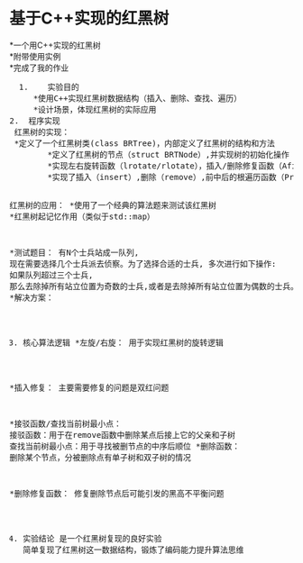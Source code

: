 <h1>基于C++实现的红黑树</h1>
*一个用C++实现的红黑树<br>
*附带使用实例<br>
*完成了我的作业<br>
<pre>
  1.	实验目的
  	 *使用C++实现红黑树数据结构（插入、删除、查找、遍历）
	 *设计场景，体现红黑树的实际应用
2.	程序实现
 红黑树的实现：
 *定义了一个红黑树类(class BRTree)，内部定义了红黑树的结构和方法
		*定义了红黑树的节点（struct BRTNode）,并实现树的初始化操作
		*实现左右旋转函数（lrotate/rlotate），插入/删除修复函数（Afix/Dfix），接驳函数（transplant）,前中后需参遍历函数（preorder/inorder/postorder），这些为辅助函数，不提供对外接口
		*实现了插入（insert）,删除（remove）,前中后的根遍历函数（Preorder_Traversa/Inorder_Traversal/Postorder_Traversal），判断节点存在函数（Find）,由键求储存的值函数（Get_value）,这些函数提供对外接口


红黑树的应用：
	*使用了一个经典的算法题来测试该红黑树
*红黑树起记忆作用（类似于std::map）

*测试题目：
有N个士兵站成一队列, 现在需要选择几个士兵派去侦察。为了选择合适的士兵, 多次进行如下操作: 如果队列超过三个士兵, 那么去除掉所有站立位置为奇数的士兵,或者是去除掉所有站立位置为偶数的士兵。直到不超过三个战士，他们将被送去侦察。现要求统计按这样的方法，总共可能有多少种不同的正好三个士兵去侦察的士兵组合方案。
*解决方案：
 


3.	核心算法逻辑
*左旋/右旋：
		用于实现红黑树的旋转逻辑
		 
*插入修复：
		主要需要修复的问题是双红问题
		 
*接驳函数/查找当前树最小点：
	接驳函数：用于在remove函数中删除某点后接上它的父亲和子树
		查找当前树最小点：用于寻找被删节点的中序后顺位
	*删除函数：
		删除某个节点，分被删除点有单子树和双子树的情况
		 
*删除修复函数：
		修复删除节点后可能引发的黑高不平衡问题
		 
		 
4.	实验结论
是一个红黑树复现的良好实验
简单复现了红黑树这一数据结构，锻炼了编码能力提升算法思维

</pre>
